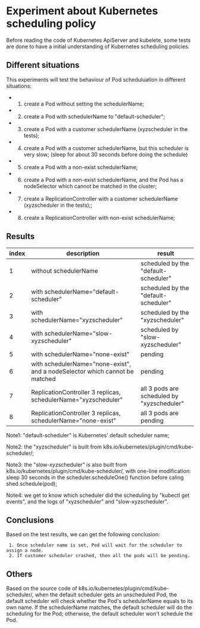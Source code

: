  # Experiment about Kubernetes scheduling policy #
 Before reading the code of Kubernetes ApiServer and kubelete, some tests are done to have a initial understanding
 of Kubernetes scheduling policies.
 
 ## Different situations ##
 
This experiments will test the behaviour of Pod scheduluation in different situations:

* 1. create a Pod without setting the schedulerName;
* 2. create a Pod with schedulerName to "default-scheduler";
* 3. create a Pod with a customer schedulerName (xyzscheduler in the tests);
* 4. create a Pod with a customer schedulerName, but this scheduler is very slow;
    (sleep for about 30 seconds before doing the schedule)
* 5. create a Pod with a non-exist schedulerName;
* 6. create a Pod with a non-exist schedulerName, and the Pod has a nodeSelector which cannot be matched in the cluster;
* 7. create a ReplicationController with a customer schedulerName (xyzscheduler in the tests);;
* 8. create a ReplicationController with non-exist schedulerName;


## Results ##
| index | description | result|
|-|-|-|
| 1 | without schedulerName | scheduled by the "default-scheduler" |
| 2 | with schedulerName="default-scheduler" | scheduled by the "default-scheduler" |
| 3 | with schedulerName="xyzscheduler" | scheduled by the "xyzscheduler" |
| 4 | with schedulerName="slow-xyzscheduler" | scheduled by "slow-xyzscheduler" |
| 5 | with schedulerName="none-exist" | pending |
| 6 | with schedulerName="none-exist", and a nodeSelector which cannot be matched | pending |
| 7 | ReplicationController 3 replicas, schedulerName="xyzscheduler" | all 3 pods are scheduled by "xyzscheduler"|
| 8 | ReplicationController 3 replicas, schedulerName="none-exist" | all 3 pods are pending|


Note1: "default-scheduler" is Kubernetes' default scheduler name;

Note2: the "xyzscheduler" is built from k8s.io/kubernetes/plugin/cmd/kube-scheduler/;

Note3: the "slow-xyzscheduler" is also built from k8s.io/kubernetes/plugin/cmd/kube-scheduler/, with one-line modification: 
sleep 30 seconds in the scheduler.scheduleOne() function before caling shed.schedule(pod);

Note4: we get to know which scheduler did the scheduling by "kubectl get events", and the logs of "xyzscheduler" and "slow-xyzscheduler".


## Conclusions ##
Based on the test results, we can get the following conclusion:
```console
 1. Once scheduler name is set, Pod will wait for the scheduler to assign a node.
 2. If customer scheduler crashed, then all the pods will be pending.
 ```

## Others ##
Based on the source code of k8s.io/kubernetes/plugin/cmd/kube-scheduler/, when the default scheduler gets an unscheduled Pod, the default scheduler will check whether the Pod's schedulerName equals to its own name. If the schedulerName matches, the default scheduler will do the scheduling for the Pod; otherwise, the default scheduler won't schedule the Pod.


    
